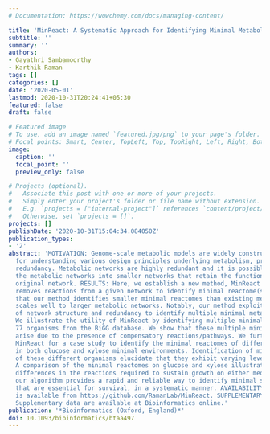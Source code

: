 ```yaml
---
# Documentation: https://wowchemy.com/docs/managing-content/

title: 'MinReact: A Systematic Approach for Identifying Minimal Metabolic Networks'
subtitle: ''
summary: ''
authors:
- Gayathri Sambamoorthy
- Karthik Raman
tags: []
categories: []
date: '2020-05-01'
lastmod: 2020-10-31T20:24:41+05:30
featured: false
draft: false

# Featured image
# To use, add an image named `featured.jpg/png` to your page's folder.
# Focal points: Smart, Center, TopLeft, Top, TopRight, Left, Right, BottomLeft, Bottom, BottomRight.
image:
  caption: ''
  focal_point: ''
  preview_only: false

# Projects (optional).
#   Associate this post with one or more of your projects.
#   Simply enter your project's folder or file name without extension.
#   E.g. `projects = ["internal-project"]` references `content/project/deep-learning/index.md`.
#   Otherwise, set `projects = []`.
projects: []
publishDate: '2020-10-31T15:04:34.084050Z'
publication_types:
- '2'
abstract: 'MOTIVATION: Genome-scale metabolic models are widely constructed and studied
  for understanding various design principles underlying metabolism, predominantly
  redundancy. Metabolic networks are highly redundant and it is possible to minimise
  the metabolic networks into smaller networks that retain the functionality of the
  original network. RESULTS: Here, we establish a new method, MinReact that systematically
  removes reactions from a given network to identify minimal reactome(s). We show
  that our method identifies smaller minimal reactomes than existing methods and also
  scales well to larger metabolic networks. Notably, our method exploits known aspects
  of network structure and redundancy to identify multiple minimal metabolic networks.
  We illustrate the utility of MinReact by identifying multiple minimal networks for
  77 organisms from the BiGG database. We show that these multiple minimal reactomes
  arise due to the presence of compensatory reactions/pathways. We further employed
  MinReact for a case study to identify the minimal reactomes of different organisms
  in both glucose and xylose minimal environments. Identification of minimal reactomes
  of these different organisms elucidate that they exhibit varying levels of redundancy.
  A comparison of the minimal reactomes on glucose and xylose illustrate that the
  differences in the reactions required to sustain growth on either medium. Overall,
  our algorithm provides a rapid and reliable way to identify minimal subsets of reactions
  that are essential for survival, in a systematic manner. AVAILABILITY: Algorithm
  is available from https://github.com/RamanLab/MinReact. SUPPLEMENTARY INFORMATION:
  Supplementary data are available at Bioinformatics online.'
publication: '*Bioinformatics (Oxford, England)*'
doi: 10.1093/bioinformatics/btaa497
---
```

